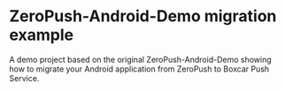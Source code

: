ZeroPush-Android-Demo migration example
=======================================

A demo project based on the original ZeroPush-Android-Demo showing how to migrate your Android application from ZeroPush to Boxcar Push Service.
